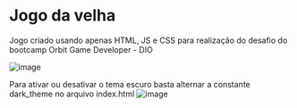 # Jogo da velha
Jogo criado usando apenas HTML, JS e CSS para realização do desafio do bootcamp Orbit Game Developer - DIO

![image](https://user-images.githubusercontent.com/19177386/161445652-f1593348-cd88-464f-ab69-f242a6fa970c.png)

Para ativar ou desativar o tema escuro basta alternar a constante dark_theme no arquivo index.html
![image](https://user-images.githubusercontent.com/19177386/161445621-3c1cb629-3904-47f4-8f3b-58ea5f5399f1.png)
